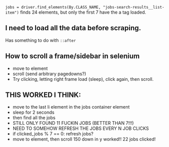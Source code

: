 `jobs = driver.find_elements(By.CLASS_NAME, "jobs-search-results__list-item")`
finds 24 elements, but only the first 7 have the
a tag loaded. 

## I need to load all the data before scraping.
Has something to do with `::after`

## How to scroll a frame/sidebar in selenium
* move to element
* scroll (send arbitrary pagedowns?)
* Try clicking, letting right frame load (sleep), click
again, then scroll.

## THIS WORKED I THINK:
* move to the last li element in the jobs container element
* sleep for 2 seconds
* then find all the jobs
* STILL ONLY FOUND 11 FUCKIN JOBS (BETTER THAN 7!!!)
* NEED TO SOMEHOW REFRESH THE JOBS EVERY N JOB CLICKS
* if clicked_jobs % 7 == 0: refresh jobs?
* move to element, then scroll 150 down in y worked!! 22 jobs clicked!

